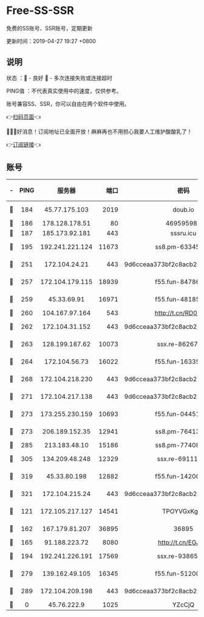 # Free-SS-SSR

免费的SS账号、SSR账号，定期更新

更新时间：2019-04-27 19:27 +0800

## 说明

状态     ：🙂 - 良好 🙁 - 多次连接失败或连接超时

PING值   ：不代表真实使用中的速度，仅供参考。

账号兼容SS、SSR，你可以自由在两个软件中使用。

👉[扫码页面](https://liesauer.github.io/Free-SS-SSR/)👈

🎉🎉🎉好消息！订阅地址已全面开放！麻麻再也不用担心我要人工维护酸酸乳了！

👉[订阅链接](https://www.liesauer.net/yogurt/subscribe?ACCESS_TOKEN=DAYxR3mMaZAsaqUb)👈

## 账号

|-|PING|服务器|端口|密码|加密方式|区域|
|:----:|:----:|:-----:|-----:|:----:|:----:|:----:|
|🙂|184|45.77.175.103|2019|doub.io|aes-128-ctr|SG|
|🙂|186|178.128.178.51|80|469595985|chacha20|US|
|🙂|187|185.173.92.181|443|sssru.icu|rc4-md5|RU|
|🙂|195|192.241.221.124|11673|ss8.pm-63345432|aes-256-cfb|US|
|🙂|251|172.104.24.21|443|9d6cceaa373bf2c8acb22e60b6a58be6|aes-256-cfb|US|
|🙂|257|172.104.179.115|18939|f55.fun-84786774|aes-256-cfb|SG|
|🙂|259|45.33.69.91|16971|f55.fun-48185510|aes-256-cfb|US|
|🙂|260|104.167.97.164|543|http://t.cn/RD0D7sx|rc4-md5|CA|
|🙂|262|172.104.31.152|443|9d6cceaa373bf2c8acb22e60b6a58be6|aes-256-cfb|US|
|🙂|263|128.199.187.62|10073|ssx.re-86267406|aes-256-cfb|SG|
|🙂|264|172.104.56.73|16022|f55.fun-16335586|aes-256-cfb|SG|
|🙂|268|172.104.218.230|443|9d6cceaa373bf2c8acb22e60b6a58be6|aes-256-cfb|US|
|🙂|271|172.104.217.138|443|9d6cceaa373bf2c8acb22e60b6a58be6|aes-256-cfb|US|
|🙂|273|173.255.230.159|10693|f55.fun-04451373|aes-256-cfb|US|
|🙂|273|206.189.152.35|12941|ss8.pm-76413871|aes-256-cfb|SG|
|🙂|285|213.183.48.10|15186|ss8.pm-77408215|rc4-md5|RU|
|🙂|305|134.209.48.248|12329|ssx.re-69111768|aes-256-cfb|US|
|🙂|319|45.33.80.198|12882|f55.fun-14200108|aes-256-cfb|US|
|🙂|321|172.104.215.24|443|9d6cceaa373bf2c8acb22e60b6a58be6|aes-256-cfb|US|
|🙂|121|172.105.217.127|14541|TPOYVGxKglpi|aes-256-cfb|JP|
|🙂|162|167.179.81.207|36895|36895|aes-256-cfb|JP|
|🙂|165|91.188.223.72|8080|http://t.cn/EGJIyrl|rc4-md5|RU|
|🙂|194|192.241.226.191|17569|ssx.re-93865244|aes-256-cfb|US|
|🙂|279|139.162.49.105|16345|f55.fun-51200650|aes-256-cfb|SG|
|🙂|289|172.104.209.198|443|9d6cceaa373bf2c8acb22e60b6a58be6|aes-256-cfb|US|
|🙁|0|45.76.222.9|1025|YZcCjQ|rc4-md5|JP|
